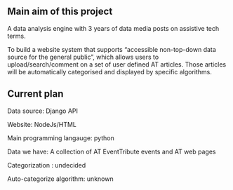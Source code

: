 ## Main aim of this project
A data analysis engine with 3 years of data media posts on assistive tech terms.

To build a website system that supports “accessible non-top-down data source for the general
public”, which allows users to upload/search/comment on a set of user defined AT articles. Those
articles will be automatically categorised and displayed by specific algorithms.

## Current plan
Data source: Django API

Website: NodeJs/HTML

Main programming langauge: python

Data we have: A collection of AT EventTribute events and AT web pages

Categorization : undecided

Auto-categorize algorithm: unknown

